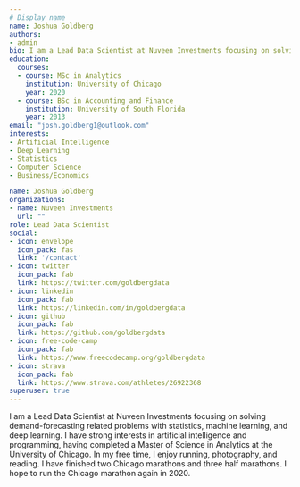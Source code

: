 ```yaml
---
# Display name
name: Joshua Goldberg
authors:
- admin
bio: I am a Lead Data Scientist at Nuveen Investments focusing on solving demand-forecasting related problems with statistics, machine learning, and deep learning.
education:
  courses:
  - course: MSc in Analytics
    institution: University of Chicago
    year: 2020
  - course: BSc in Accounting and Finance
    institution: University of South Florida
    year: 2013
email: "josh.goldberg1@outlook.com"
interests:
- Artificial Intelligence
- Deep Learning
- Statistics
- Computer Science
- Business/Economics

name: Joshua Goldberg
organizations:
- name: Nuveen Investments
  url: ""
role: Lead Data Scientist
social:
- icon: envelope
  icon_pack: fas
  link: '/contact'
- icon: twitter
  icon_pack: fab
  link: https://twitter.com/goldbergdata
- icon: linkedin
  icon_pack: fab
  link: https://linkedin.com/in/goldbergdata
- icon: github
  icon_pack: fab
  link: https://github.com/goldbergdata
- icon: free-code-camp
  icon_pack: fab
  link: https://www.freecodecamp.org/goldbergdata
- icon: strava
  icon_pack: fab
  link: https://www.strava.com/athletes/26922368
superuser: true
---
```


I am a Lead Data Scientist at Nuveen Investments focusing on solving demand-forecasting related problems with statistics, machine learning, and deep learning. I have strong interests in artificial intelligence and programming, having completed a Master of Science in Analytics at the University of Chicago. In my free time, I enjoy running, photography, and reading. I have finished two Chicago marathons and three half marathons. I hope to run the Chicago marathon again in 2020.
